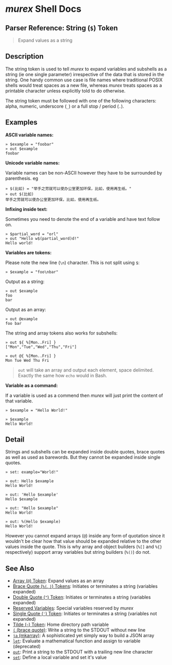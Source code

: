 # _murex_ Shell Docs

## Parser Reference: String (`$`) Token

> Expand values as a string

## Description

The string token is used to tell _murex_ to expand variables and subshells as a
string (ie one single parameter) irrespective of the data that is stored in the
string. One handy common use case is file names where traditional POSIX shells
would treat spaces as a new file, whereas _murex_ treats spaces as a printable
character unless explicitly told to do otherwise.

The string token must be followed with one of the following characters: 
alpha, numeric, underscore (`_`) or a full stop / period (`.`).

## Examples

**ASCII variable names:**

    » $example = "foobar"
    » out $example
    foobar
    
**Unicode variable names:**

Variable names can be non-ASCII however they have to be surrounded by
parenthesis. eg

    » $(比如) = "举手之劳就可以使办公室更加环保，比如，使用再生纸。"
    » out $(比如)
    举手之劳就可以使办公室更加环保，比如，使用再生纸。
    
**Infixing inside text:**

Sometimes you need to denote the end of a variable and have text follow on.

    » $partial_word = "orl"
    » out "Hello w$(partial_word)d!"
    Hello world!
    
**Variables are tokens:**

Please note the new line (`\n`) character. This is not split using `$`:

    » $example = "foo\nbar"
    
Output as a string:

    » out $example
    foo
    bar
    
Output as an array:

    » out @example
    foo bar
    
The string and array tokens also works for subshells:

    » out ${ %[Mon..Fri] }
    ["Mon","Tue","Wed","Thu","Fri"]
    
    » out @{ %[Mon..Fri] }
    Mon Tue Wed Thu Fri
    
> `out` will take an array and output each element, space delimited. Exactly
> the same how `echo` would in Bash.

**Variable as a command:**

If a variable is used as a commend then _murex_ will just print the content of
that variable.

    » $example = "Hello World!"
    
    » $example
    Hello World!

## Detail

Strings and subshells can be expanded inside double quotes, brace quotes as
well as used as barewords. But they cannot be expanded inside single quotes.

    » set: example="World!"
    
    » out: Hello $example
    Hello World!
    
    » out: 'Hello $example'
    Hello $example
    
    » out: "Hello $example"
    Hello World!
    
    » out: %(Hello $example)
    Hello World!
    
However you cannot expand arrays (`@`) inside any form of quotation since
it wouldn't be clear how that value should be expanded relative to the
other values inside the quote. This is why array and object builders (`%[]`
and `%{}` respectively) support array variables but string builders (`%()`)
do not.

## See Also

* [Array (`@`) Token](../parser/array.md):
  Expand values as an array
* [Brace Quote (`%(`, `)`) Tokens](../parser/brace-quote.md):
  Initiates or terminates a string (variables expanded)
* [Double Quote (`"`) Token](../parser/double-quote.md):
  Initiates or terminates a string (variables expanded)
* [Reserved Variables](../user-guide/reserved-vars.md):
  Special variables reserved by _murex_
* [Single Quote (`'`) Token](../parser/single-quote.md):
  Initiates or terminates a string (variables not expanded)
* [Tilde (`~`) Token](../parser/tilde.md):
  Home directory path variable
* [`(` (brace quote)](../commands/brace-quote.md):
  Write a string to the STDOUT without new line
* [`ja` (mkarray)](../commands/ja.md):
  A sophisticated yet simply way to build a JSON array
* [`let`](../commands/let.md):
  Evaluate a mathematical function and assign to variable (deprecated)
* [`out`](../commands/out.md):
  Print a string to the STDOUT with a trailing new line character
* [`set`](../commands/set.md):
  Define a local variable and set it's value